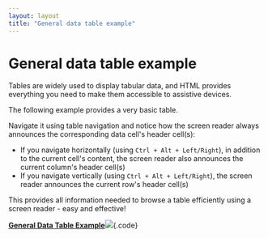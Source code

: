 ```yaml
---
layout: layout
title: "General data table example"
---
```


# General data table example

Tables are widely used to display tabular data, and HTML provides everything you need to make them accessible to assistive devices.

The following example provides a very basic table.

Navigate it using table navigation and notice how the screen reader always announces the corresponding data cell's header cell(s):

- If you navigate horizontally (using `Ctrl + Alt + Left/Right`), in addition to the current cell's content, the screen reader also announces the current column's header cell(s)
- If you navigate vertically (using `Ctrl + Alt + Left/Right`), the screen reader announces the current row's header cell(s)

This provides all information needed to browse a table efficiently using a screen reader - easy and effective!

[**General Data Table Example**![](https://s3-us-west-2.amazonaws.com/i.cdpn.io/1279260.gxaeYz.small.92b7834a-4ce4-4f14-85ea-8c2b88aaa35a.png)](https://codepen.io/accessibility-developer-guide/pen/gxaeYz){.code}